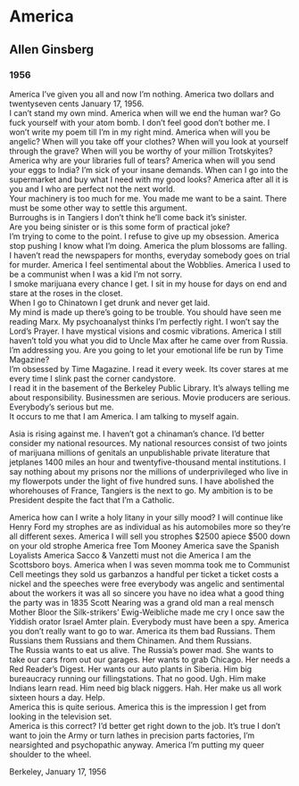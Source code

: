 # America
## Allen Ginsberg
### 1956

America I’ve given you all and now I’m nothing.
America two dollars and twentyseven cents January 17, 1956.   
I can’t stand my own mind.
America when will we end the human war?
Go fuck yourself with your atom bomb.
I don’t feel good don’t bother me.
I won’t write my poem till I’m in my right mind.
America when will you be angelic?
When will you take off your clothes?
When will you look at yourself through the grave?
When will you be worthy of your million Trotskyites?
America why are your libraries full of tears?
America when will you send your eggs to India?
I’m sick of your insane demands.
When can I go into the supermarket and buy what I need with my good looks?
America after all it is you and I who are perfect not the next world.   
Your machinery is too much for me.
You made me want to be a saint.
There must be some other way to settle this argument.   
Burroughs is in Tangiers I don’t think he’ll come back it’s sinister.   
Are you being sinister or is this some form of practical joke?   
I’m trying to come to the point.
I refuse to give up my obsession.
America stop pushing I know what I’m doing.
America the plum blossoms are falling.
I haven’t read the newspapers for months, everyday somebody goes on trial for murder.
America I feel sentimental about the Wobblies.
America I used to be a communist when I was a kid I’m not sorry.   
I smoke marijuana every chance I get.
I sit in my house for days on end and stare at the roses in the closet.   
When I go to Chinatown I get drunk and never get laid.   
My mind is made up there’s going to be trouble.
You should have seen me reading Marx.
My psychoanalyst thinks I’m perfectly right.
I won’t say the Lord’s Prayer.
I have mystical visions and cosmic vibrations.
America I still haven’t told you what you did to Uncle Max after he came over from Russia.
I’m addressing you.
Are you going to let your emotional life be run by Time Magazine?   
I’m obsessed by Time Magazine.
I read it every week.
Its cover stares at me every time I slink past the corner candystore.   
I read it in the basement of the Berkeley Public Library.
It’s always telling me about responsibility. Businessmen are serious. Movie producers are serious. Everybody’s serious but me.   
It occurs to me that I am America.
I am talking to myself again.

Asia is rising against me.
I haven’t got a chinaman’s chance.
I’d better consider my national resources.
My national resources consist of two joints of marijuana millions of genitals an unpublishable private literature that jetplanes 1400 miles an hour and twentyfive-thousand mental institutions.
I say nothing about my prisons nor the millions of underprivileged who live in my flowerpots under the light of five hundred suns.
I have abolished the whorehouses of France, Tangiers is the next to go.
My ambition is to be President despite the fact that I’m a Catholic.

America how can I write a holy litany in your silly mood?
I will continue like Henry Ford my strophes are as individual as his automobiles more so they’re all different sexes.
America I will sell you strophes $2500 apiece $500 down on your old strophe
America free Tom Mooney
America save the Spanish Loyalists
America Sacco & Vanzetti must not die
America I am the Scottsboro boys.
America when I was seven momma took me to Communist Cell meetings they sold us garbanzos a handful per ticket a ticket costs a nickel and the speeches were free everybody was angelic and sentimental about the workers it was all so sincere you have no idea what a good thing the party was in 1835 Scott Nearing was a grand old man a real mensch Mother Bloor the Silk-strikers’ Ewig-Weibliche made me cry I once saw the Yiddish orator Israel Amter plain. Everybody must have been a spy.
America you don’t really want to go to war.
America its them bad Russians.
Them Russians them Russians and them Chinamen. And them Russians.   
The Russia wants to eat us alive. The Russia’s power mad. She wants to take our cars from out our garages.
Her wants to grab Chicago. Her needs a Red Reader’s Digest. Her wants our auto plants in Siberia. Him big bureaucracy running our fillingstations.
That no good. Ugh. Him make Indians learn read. Him need big black niggers. Hah. Her make us all work sixteen hours a day. Help.   
America this is quite serious.
America this is the impression I get from looking in the television set.   
America is this correct?
I’d better get right down to the job.
It’s true I don’t want to join the Army or turn lathes in precision parts factories, I’m nearsighted and psychopathic anyway.
America I’m putting my queer shoulder to the wheel.

Berkeley, January 17, 1956

